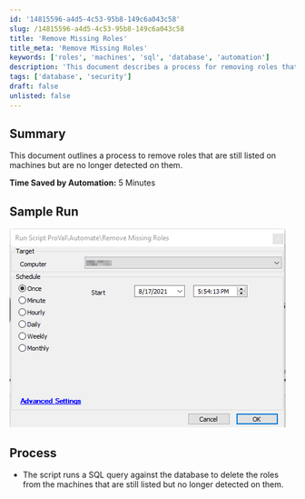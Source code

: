 ```yaml
---
id: '14815596-a4d5-4c53-95b8-149c6a043c58'
slug: /14815596-a4d5-4c53-95b8-149c6a043c58
title: 'Remove Missing Roles'
title_meta: 'Remove Missing Roles'
keywords: ['roles', 'machines', 'sql', 'database', 'automation']
description: 'This document describes a process for removing roles that are still listed on machines but are no longer detected. The automation saves approximately 5 minutes of manual effort by running a SQL query to delete these outdated roles from the database.'
tags: ['database', 'security']
draft: false
unlisted: false
---
```


## Summary

This document outlines a process to remove roles that are still listed on machines but are no longer detected on them.

**Time Saved by Automation:** 5 Minutes

## Sample Run

![Sample Run](../../../static/img/docs/14815596-a4d5-4c53-95b8-149c6a043c58/image_1.png)

## Process

- The script runs a SQL query against the database to delete the roles from the machines that are still listed but no longer detected on them.


